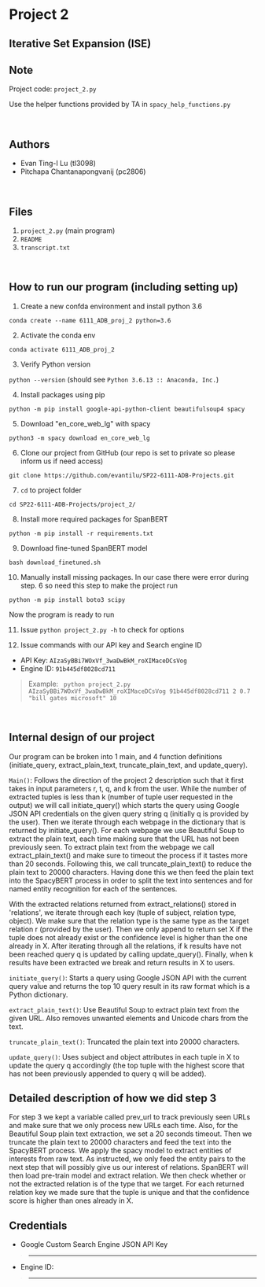 # Project 2
##  Iterative Set Expansion (ISE)

## Note
Project code: `project_2.py`

Use the helper functions provided by TA in `spacy_help_functions.py` 

&nbsp;
## Authors
* Evan Ting-I Lu (tl3098)
* Pitchapa Chantanapongvanij (pc2806) 

&nbsp;

## Files
1. `project_2.py` (main program)
2. `README`
3. `transcript.txt` 

&nbsp;

## How to run our program (including setting up)

1. Create a new confda environment and install python 3.6 &nbsp;

`conda create --name 6111_ADB_proj_2 python=3.6`

2. Activate the conda env &nbsp;

`conda activate 6111_ADB_proj_2`

3. Verify Python version &nbsp;

`python --version` (should see `Python 3.6.13 :: Anaconda, Inc.`)

4. Install packages using pip &nbsp;

`python -m pip install google-api-python-client beautifulsoup4 spacy`

5. Download "en_core_web_lg" with spacy &nbsp;

`python3 -m spacy download en_core_web_lg`

6. Clone our project from GitHub (our repo is set to private so please inform us if need access) &nbsp;

`git clone https://github.com/evantilu/SP22-6111-ADB-Projects.git`

7. `cd` to project folder &nbsp;

`cd SP22-6111-ADB-Projects/project_2/`

8. Install more required packages for SpanBERT &nbsp;

`python -m pip install -r requirements.txt`

9. Download fine-tuned SpanBERT model &nbsp;

`bash download_finetuned.sh`

10. Manually install missing packages. In our case there were error during step. 6 so need this step to make the project run &nbsp;

`python -m pip install boto3 scipy`

Now the program is ready to run

11. Issue `python project_2.py -h` to check for options

12. Issue commands with our API key and Search engine ID
- API Key: `AIzaSyBBi7WOxVf_3waDwBkM_roXIMaceDCsVog`
- Engine ID: `91b445df8028cd711`

> Example:
` python project_2.py AIzaSyBBi7WOxVf_3waDwBkM_roXIMaceDCsVog 91b445df8028cd711 2 0.7 "bill gates microsoft" 10`

&nbsp;


## Internal design of our project
Our program can be broken into 1 main, and 4 function definitions (initiate_query, extract_plain_text, truncate_plain_text, and update_query).

`Main()`:
Follows the direction of the project 2 description such that it first takes in input parameters r, t, q, and k from the user. While the number of extracted tuples is less than k (number of tuple user requested in the output) we will call initiate_query() which starts the query using Google JSON API credentials on the given query string q (initially q is provided by the user). Then we iterate through each webpage in the dictionary that is returned by initiate_query(). For each webpage we use Beautiful Soup to extract the plain text, each time making sure that the URL has not been previously seen. To extract plain text from the webpage we call extract_plain_text() and make sure to timeout the process if it tastes more than 20 seconds. Following this, we call truncate_plain_text() to reduce the plain text to 20000 characters. Having done this we then feed the plain text into the SpacyBERT process in order to split the text into sentences and for named entity recognition for each of the sentences. 

With the extracted relations returned from extract_relations() stored in 'relations', we iterate through each key (tuple of subject, relation type, object). We make sure that the relation type is the same type as the target relation r (provided by the user). Then we only append to return set X if the tuple does not already exist or the confidence level is higher than the one already in X. After iterating through all the relations, if k results have not been reached query q is updated by calling update_query(). Finally, when k results have been extracted we break and return results in X to users.

`initiate_query()`: 
Starts a query using Google JSON API with the current query value and returns the top 10 query result in its raw format which is a Python dictionary.

`extract_plain_text()`:
Use Beautiful Soup to extract plain text from the given URL. Also removes unwanted elements and Unicode chars from the text. 

`truncate_plain_text()`:
Truncated the plain text into 20000 characters. 

`update_query()`:
Uses subject and object attributes in each tuple in X to update the query q accordingly (the top tuple with the highest score that has not been previously appended to query q will be added).

## Detailed description of how we did step 3
For step 3 we kept a variable called prev_url to track previously seen URLs and make sure that we only process new URLs each time. Also, for the Beautiful Soup plain text extraction, we set a 20 seconds timeout. Then we truncate the plain text to 20000 characters and feed the text into the SpacyBERT process. We apply the spacy model to extract entities of interests from raw text. As instructed, we only feed the entity pairs to the next step that will possibly give us our interest of relations. SpanBERT will then load pre-train model and extract relation. We then check whether or not the extracted relation is of the type that we target. For each returned relation key we made sure that the tuple is unique and that the confidence score is higher than ones already in X. 


## Credentials
* Google Custom Search Engine JSON API Key
>****
* Engine ID: 
>****

&nbsp;
